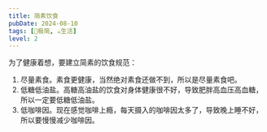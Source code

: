 ```yaml
---
title: 简素饮食
pubDate: 2024-08-10
tags: [🥚极简, ☕生活]
level: 2
---
```


为了健康着想，要建立简素的饮食规范：

1. 尽量素食。素食更健康，当然绝对素食还做不到，所以是尽量素食吧。
2. 低糖低油盐。高糖高油盐的饮食对身体健康很不好，导致肥胖高血压高血糖，所以一定要低糖低油盐。
3. 低咖啡因。现在感觉咖啡上瘾，每天摄入的咖啡因太多了，导致晚上睡不好，所以要慢慢减少咖啡因。
